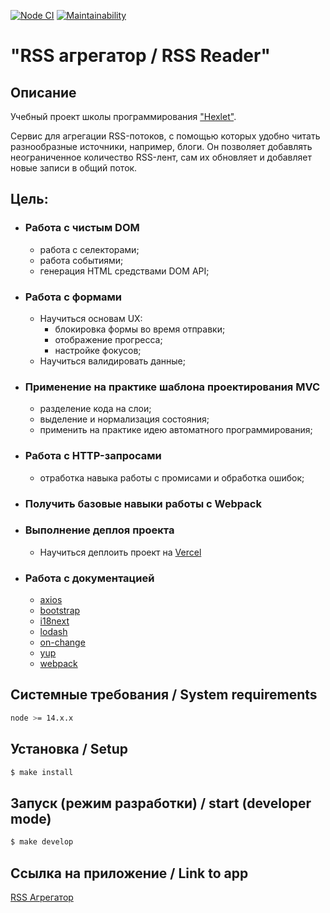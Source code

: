 [![Node CI](https://github.com/khloptsevps/frontend-project-lvl3/actions/workflows/nodejs.yml/badge.svg?branch=main)](https://github.com/khloptsevps/frontend-project-lvl3/actions/workflows/nodejs.yml) [![Maintainability](https://api.codeclimate.com/v1/badges/4e93b7cac69c6e43979a/maintainability)](https://codeclimate.com/github/khloptsevps/frontend-project-lvl3/maintainability)

# "RSS агрегатор / RSS Reader"

## Описание

Учебный проект школы программирования ["Hexlet"](https://ru.hexlet.io/?ref=252944).  

Сервис для агрегации RSS-потоков, с помощью которых удобно читать разнообразные источники, например, блоги. Он позволяет добавлять неограниченное количество RSS-лент, сам их обновляет и добавляет новые записи в общий поток.

## Цель:

- ### Работа с чистым DOM
  - работа с селекторами;
  - работа событиями;
  - генерация HTML средствами DOM API;

- ### Работа с формами
  - Научиться основам UX: 
    - блокировка формы во время отправки;
    - отображение прогресса;
    - настройке фокусов;
  - Научиться валидировать данные;

- ### Применение на практике шаблона проектирования MVC
  - разделение кода на слои;
  - выделение и нормализация состояния;
  - применить на практике идею автоматного программирования;

- ### Работа с HTTP-запросами
  - отработка навыка работы с промисами и обработка ошибок;

- ### Получить базовые навыки работы с Webpack

- ### Выполнение деплоя проекта
  - Научиться деплоить проект на [Vercel](https://vercel.com/)

- ### Работа с документацией
  - [axios](https://github.com/axios/axios)
  - [bootstrap](https://getbootstrap.com/)
  - [i18next](https://www.i18next.com/)
  - [lodash](https://lodash.com/)
  - [on-change](https://github.com/sindresorhus/on-change)
  - [yup](https://github.com/jquense/yup)
  - [webpack](https://webpack.js.org/)

## Системные требования / System requirements

```sh
node >= 14.x.x
```

## Установка / Setup

```sh
$ make install
```

## Запуск (режим разработки) / start (developer mode)

```sh
$ make develop
```

## Ссылка на приложение / Link to app
[RSS Агрегатор](https://frontend-project-lvl3-blush.vercel.app/)
